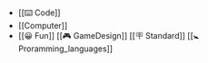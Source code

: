 - [[⌨️ Code]]
- [[Computer]]
- [[😀 Fun]]
[[🎮 GameDesign]]
[[🪧 Standard]]
[[🚼 Proramming_languages]]
